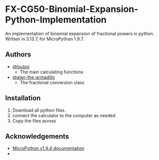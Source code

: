 # FX-CG50-Binomial-Expansion-Python-Implementation
An implementation of binomial expansion of fractional powers in python. Written in 3.13.7, for MicroPython 1.9.7.

## Authors

- [@louboi](https://github.com/louboi)
  - The main calculating functions
- [@alan-the-armadillo](https://github.com/alan-the-armadillo)
  - The fractional conversion class

## Installation

1. Download all python files.
2. connect the calculator to the computer as needed
3. Copy the files across 
    
## Acknowledgements

 - [MicroPython v1.9.4 documentation](https://docs.micropython.org/en/v1.9.4/pyboard/index.html)
 - 